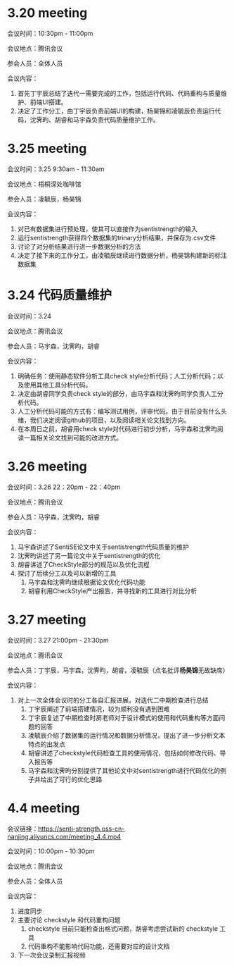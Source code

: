 # 3.20 meeting

会议时间：10:30pm - 11:00pm

会议地点：腾讯会议

参会人员：全体人员

会议内容：

1. 首先丁宇辰总结了迭代一需要完成的工作，包括运行代码、代码重构与质量维护、前端UI搭建。
2. 决定了工作分工，由丁宇辰负责前端UI的构建，杨昊锦和凌毓辰负责运行代码，沈霁昀、胡睿和马宇森负责代码质量维护工作。

# 3.25 meeting

会议时间：3.25 9:30am - 11:30am

会议地点：梧桐深处咖啡馆

参会人员：凌毓辰，杨昊锦

会议内容：

1. 对已有数据集进行预处理，使其可以直接作为sentistrength的输入
2. 运行sentistrength获得四个数据集的trinary分析结果，并保存为.csv文件
3. 讨论了对分析结果进行进一步数据分析的方法
4. 决定了接下来的工作分工，由凌毓辰继续进行数据分析，杨昊锦构建新的标注数据集

# 3.24 代码质量维护

会议时间：3.24

会议地点：腾讯会议

参会人员：马宇森，沈霁昀，胡睿

会议内容：

1. 明确任务：使用静态软件分析工具check style分析代码；人工分析代码；以及使用其他工具分析代码。
2. 决定由胡睿同学负责check style的部分，由马宇森和沈霁昀同学负责人工分析代码。
3. 人工分析代码可能的方式有：编写测试用例，评审代码。由于目前没有什么头绪，我们决定阅读github的项目，以及阅读相关论文找到方向。
4. 在本周日之前，胡睿用check style对代码进行初步分析，马宇森和沈霁昀阅读一篇相关论文找到可能的改进方式。

# 3.26 meeting

会议时间：3.26 22：20pm - 22：40pm 

会议地点：腾讯会议 

参会人员：马宇森，沈霁昀，胡睿

会议内容：

1. 马宇森讲述了SentiSE论文中关于sentistrength代码质量的维护
2. 沈霁昀讲述了另一篇论文中关于sentistrength的优化
3. 胡睿讲述了CheckStyle部分的规范以及优化流程
4. 探讨了后续分工以及可以新增的工具
   1. 马宇森和沈霁昀继续根据论文优化代码功能
   2. 胡睿利用CheckStyle产出报告，并寻找新的工具进行对比分析

# 3.27 meeting

会议时间：3.27 21:00pm - 21:30pm

会议地点：腾讯会议

参会人员：丁宇辰，马宇森，沈霁昀，胡睿，凌毓辰（点名批评**杨昊锦**无故缺席）

会议内容：

1. 对上一次全体会议时的分工各自汇报进展，对迭代二中期检查进行总结
    1. 丁宇辰阐述了前端搭建情况，较为顺利没有遇到困难
    2. 丁宇辰复述了中期检查时房老师对于设计模式的使用和代码重构等方面问题的回答
    3. 凌毓辰介绍了数据集的运行情况和数据分析情况，提出了进一步分析文本特点的出发点
    4. 胡睿讲述了checkstyle代码检查工具的使用情况，包括如何修改代码、导入报告等
    5. 马宇森和沈霁昀分别提供了其他论文中对sentistrength进行代码优化的例子并给出了可行的优化思路

# 4.4 meeting

会议链接：https://senti-strength.oss-cn-nanjing.aliyuncs.com/meeting_4.4.mp4

会议时间：10:00pm - 10:30pm

会议地点：腾讯会议

参会人员：全体人员

会议内容：

1. 进度同步
2. 主要讨论 checkstyle 和代码重构问题
   1. checkstyle 目前只能检查出格式问题，胡睿考虑尝试新的 checkstyle 工具
   2. 代码重构不能影响代码功能，还需要对应的设计文档
3. 下一次会议录制汇报视频
